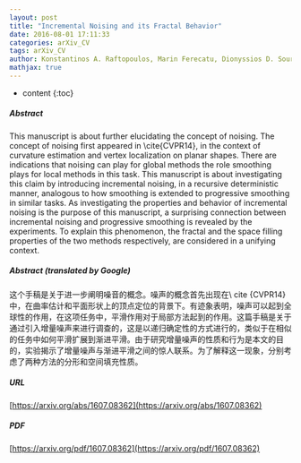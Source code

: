 ```yaml
---
layout: post
title: "Incremental Noising and its Fractal Behavior"
date: 2016-08-01 17:11:33
categories: arXiv_CV
tags: arXiv_CV
author: Konstantinos A. Raftopoulos, Marin Ferecatu, Dionyssios D. Sourlas, Stefanos D. Kollias
mathjax: true
---
```


* content
{:toc}

##### Abstract
This manuscript is about further elucidating the concept of noising. The concept of noising first appeared in \cite{CVPR14}, in the context of curvature estimation and vertex localization on planar shapes. There are indications that noising can play for global methods the role smoothing plays for local methods in this task. This manuscript is about investigating this claim by introducing incremental noising, in a recursive deterministic manner, analogous to how smoothing is extended to progressive smoothing in similar tasks. As investigating the properties and behavior of incremental noising is the purpose of this manuscript, a surprising connection between incremental noising and progressive smoothing is revealed by the experiments. To explain this phenomenon, the fractal and the space filling properties of the two methods respectively, are considered in a unifying context.

##### Abstract (translated by Google)
这个手稿是关于进一步阐明噪音的概念。噪声的概念首先出现在\ cite {CVPR14}中，在曲率估计和平面形状上的顶点定位的背景下。有迹象表明，噪声可以起到全球性的作用，在这项任务中，平滑作用对于局部方法起到的作用。这篇手稿是关于通过引入增量噪声来进行调查的，这是以递归确定性的方式进行的，类似于在相似的任务中如何平滑扩展到渐进平滑。由于研究增量噪声的性质和行为是本文的目的，实验揭示了增量噪声与渐进平滑之间的惊人联系。为了解释这一现象，分别考虑了两种方法的分形和空间填充性质。

##### URL
[https://arxiv.org/abs/1607.08362](https://arxiv.org/abs/1607.08362)

##### PDF
[https://arxiv.org/pdf/1607.08362](https://arxiv.org/pdf/1607.08362)

